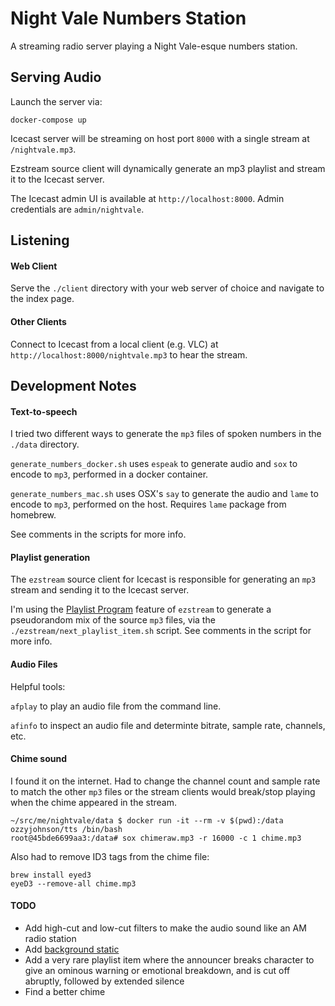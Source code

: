 
# Night Vale Numbers Station

A streaming radio server playing a Night Vale-esque numbers station.


## Serving Audio

Launch the server via:

```
docker-compose up
```

Icecast server will be streaming on host port `8000` with a single stream at `/nightvale.mp3`.

Ezstream source client will dynamically generate an mp3 playlist and stream it to the Icecast server.

The Icecast admin UI is available at `http://localhost:8000`. Admin credentials are `admin/nightvale`.


## Listening

#### Web Client

Serve the `./client` directory with your web server of choice and navigate to the index page.

#### Other Clients

Connect to Icecast from a local client (e.g. VLC) at `http://localhost:8000/nightvale.mp3` to hear the stream.


## Development Notes

#### Text-to-speech

I tried two different ways to generate the `mp3` files of spoken numbers in the `./data` directory.

`generate_numbers_docker.sh` uses `espeak` to generate audio and `sox` to encode to `mp3`, performed in a docker container.

`generate_numbers_mac.sh` uses OSX's `say` to generate the audio and `lame` to encode to `mp3`, performed on the host. Requires `lame` package from homebrew.

See comments in the scripts for more info.

#### Playlist generation

The `ezstream` source client for Icecast is responsible for generating an `mp3` stream and sending it to the Icecast server.

I'm using the [Playlist Program](https://www.mankier.com/1/ezstream#Scripting-Playlist_Programs) feature of `ezstream` to generate a pseudorandom mix of the source `mp3` files, via the `./ezstream/next_playlist_item.sh` script. See comments in the script for more info.

#### Audio Files

Helpful tools:

`afplay` to play an audio file from the command line.

`afinfo` to inspect an audio file and determinte bitrate, sample rate, channels, etc.

#### Chime sound

I found it on the internet. Had to change the channel count and sample rate to match the other `mp3` files or the stream clients would break/stop playing when the chime appeared in the stream.

```
~/src/me/nightvale/data $ docker run -it --rm -v $(pwd):/data ozzyjohnson/tts /bin/bash
root@45bde6699aa3:/data# sox chimeraw.mp3 -r 16000 -c 1 chime.mp3
```

Also had to remove ID3 tags from the chime file:

```
brew install eyed3
eyeD3 --remove-all chime.mp3
```

#### TODO

- Add high-cut and low-cut filters to make the audio sound like an AM radio station
- Add [background static](http://linguistics.berkeley.edu/plab/guestwiki/index.php?title=Sox_in_phonetic_research#Add_noise_to_an_audio_file)
- Add a very rare playlist item where the announcer breaks character to give an ominous warning or emotional breakdown, and is cut off abruptly, followed by extended silence
- Find a better chime
